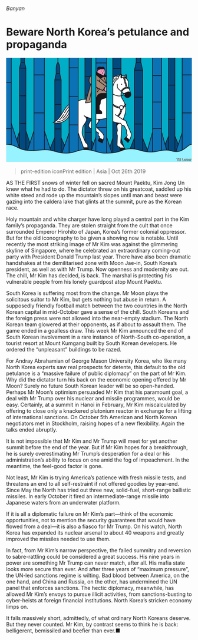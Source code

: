 ###### Banyan

# Beware North Korea’s petulance and propaganda 

![image](images/20191026_ASD001_0.jpg) 

> print-edition iconPrint edition | Asia | Oct 26th 2019 

AS THE FIRST snows of winter fell on sacred Mount Paektu, Kim Jong Un knew what he had to do. The dictator threw on his greatcoat, saddled up his white steed and rode up the mountain’s slopes until man and beast were gazing into the caldera lake that glints at the summit, pure as the Korean race. 

Holy mountain and white charger have long played a central part in the Kim family’s propaganda. They are stolen straight from the cult that once surrounded Emperor Hirohito of Japan, Korea’s former colonial oppressor. But for the old iconography to be given a showing now is notable. Until recently the most striking image of Mr Kim was against the glimmering skyline of Singapore, where he celebrated an extraordinary coming-out party with President Donald Trump last year. There have also been dramatic handshakes at the demilitarised zone with Moon Jae-in, South Korea’s president, as well as with Mr Trump. Now openness and modernity are out. The chill, Mr Kim has decided, is back. The marshal is protecting his vulnerable people from his lonely guardpost atop Mount Paektu. 

South Korea is suffering most from the change. Mr Moon plays the solicitous suitor to Mr Kim, but gets nothing but abuse in return. A supposedly friendly football match between the two countries in the North Korean capital in mid-October gave a sense of the chill. South Koreans and the foreign press were not allowed into the near-empty stadium. The North Korean team glowered at their opponents, as if about to assault them. The game ended in a goalless draw. This week Mr Kim announced the end of South Korean involvement in a rare instance of North-South co-operation, a tourist resort at Mount Kumgang built by South Korean developers. He ordered the “unpleasant” buildings to be razed. 

For Andray Abrahamian of George Mason University Korea, who like many North Korea experts saw real prospects for detente, this default to the old petulance is a “massive failure of public diplomacy” on the part of Mr Kim. Why did the dictator turn his back on the economic opening offered by Mr Moon? Surely no future South Korean leader will be so open-handed. Perhaps Mr Moon’s optimism persuaded Mr Kim that his paramount goal, a deal with Mr Trump over his nuclear and missile programmes, would be easy. Certainly, at a summit in Hanoi in February, Mr Kim miscalculated by offering to close only a knackered plutonium reactor in exchange for a lifting of international sanctions. On October 5th American and North Korean negotiators met in Stockholm, raising hopes of a new flexibility. Again the talks ended abruptly. 

It is not impossible that Mr Kim and Mr Trump will meet for yet another summit before the end of the year. But if Mr Kim hopes for a breakthrough, he is surely overestimating Mr Trump’s desperation for a deal or his administration’s ability to focus on one amid the fog of impeachment. In the meantime, the feel-good factor is gone. 

Not least, Mr Kim is trying America’s patience with fresh missile tests, and threatens an end to all self-restraint if not offered goodies by year-end. Since May the North has tried out three new, solid-fuel, short-range ballistic missiles. In early October it fired an intermediate-range missile into Japanese waters from an underwater platform. 

If it is all a diplomatic failure on Mr Kim’s part—think of the economic opportunities, not to mention the security guarantees that would have flowed from a deal—it is also a fiasco for Mr Trump. On his watch, North Korea has expanded its nuclear arsenal to about 40 weapons and greatly improved the missiles needed to use them. 

In fact, from Mr Kim’s narrow perspective, the failed summitry and reversion to sabre-rattling could be considered a great success. His nine years in power are something Mr Trump can never match, after all. His mafia state looks more secure than ever. And after three years of “maximum pressure”, the UN-led sanctions regime is wilting. Bad blood between America, on the one hand, and China and Russia, on the other, has undermined the UN panel that enforces sanctions. The hectic diplomacy, meanwhile, has allowed Mr Kim’s envoys to pursue illicit activities, from sanctions-busting to cyber-heists at foreign financial institutions. North Korea’s stricken economy limps on. 

It falls massively short, admittedly, of what ordinary North Koreans deserve. But they never counted. Mr Kim, by contrast seems to think he is back: belligerent, bemissiled and beefier than ever.■ 


